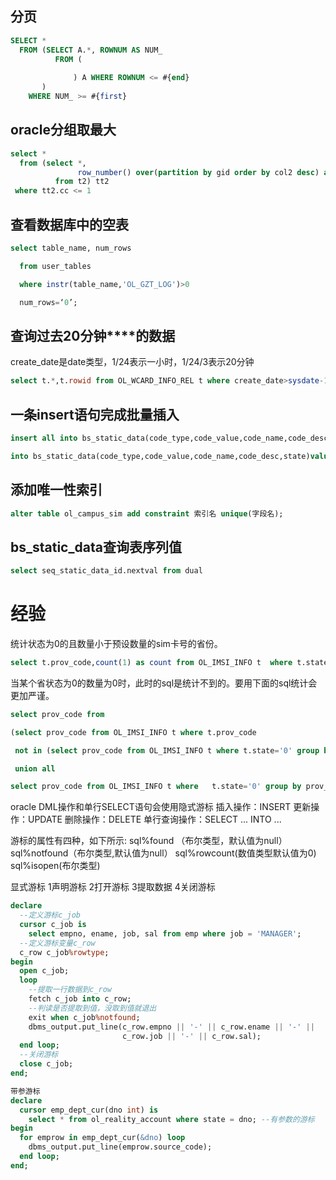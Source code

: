 ## 分页

```sql
SELECT *
  FROM (SELECT A.*, ROWNUM AS NUM_
          FROM (
              
              ) A WHERE ROWNUM <= #{end} 
       )
	WHERE NUM_ >= #{first} 
```



## oracle分组取最大

```sql
select *
  from (select *,
               row_number() over(partition by gid order by col2 desc) as cc
          from t2) tt2
 where tt2.cc <= 1
```
## **查看****数据库中的空****表**

```sql
select table_name, num_rows

  from user_tables

  where instr(table_name,'OL_GZT_LOG')>0

  num_rows=‘0’;
```



## **查询****过去****20分钟****的数据**

create_date是date类型，1/24表示一小时，1/24/3表示20分钟

```sql
select t.*,t.rowid from OL_WCARD_INFO_REL t where create_date>sysdate-1/24/3;--写卡信息表
```



## 一条insert语句完成批量插入

```sql
insert all into bs_static_data(code_type,code_value,code_name,code_desc,state)values('app_city_code','石家庄市','0311','311','1') 

into bs_static_data(code_type,code_value,code_name,code_desc,state)values('app_city_code','唐山市','0315','311','1') select 1 from dual;
```



## 添加唯一性索引

```sql
alter table ol_campus_sim add constraint 索引名 unique(字段名);
```
## bs_static_data查询表序列值
```sql
select seq_static_data_id.nextval from dual
```

# 经验

统计状态为0的且数量小于预设数量的sim卡号的省份。
```sql
select t.prov_code,count(1) as count from OL_IMSI_INFO t  where t.state=0 group by t.prov_code having count(1)<6
```
当某个省状态为0的数量为0时，此时的sql是统计不到的。要用下面的sql统计会更加严谨。
```sql
select prov_code from 

(select prov_code from OL_IMSI_INFO t where t.prov_code

 not in (select prov_code from OL_IMSI_INFO t where t.state='0' group by prov_code)  group by prov_code 

 union all

select prov_code from OL_IMSI_INFO t where   t.state='0' group by prov_code having count(1)<6);
```
oracle DML操作和单行SELECT语句会使用隐式游标
插入操作：INSERT
更新操作：UPDATE
删除操作：DELETE
单行查询操作：SELECT ... INTO ...

游标的属性有四种，如下所示:
sql%found （布尔类型，默认值为null）
sql%notfound（布尔类型,默认值为null）
sql%rowcount(数值类型默认值为0)
sql%isopen(布尔类型)

显式游标
1声明游标
2打开游标
3提取数据
4关闭游标
```sql
declare
  --定义游标c_job
  cursor c_job is
    select empno, ename, job, sal from emp where job = 'MANAGER';
  --定义游标变量c_row
  c_row c_job%rowtype;
begin
  open c_job;
  loop
    --提取一行数据到c_row
    fetch c_job into c_row;
    --判读是否提取到值，没取到值就退出
    exit when c_job%notfound;
    dbms_output.put_line(c_row.empno || '-' || c_row.ename || '-' ||
                         c_row.job || '-' || c_row.sal);
  end loop;
  --关闭游标
  close c_job;
end;

带参游标
declare
  cursor emp_dept_cur(dno int) is
    select * from ol_reality_account where state = dno; --有参数的游标
begin
  for emprow in emp_dept_cur(&dno) loop
    dbms_output.put_line(emprow.source_code);
  end loop;
end;
```